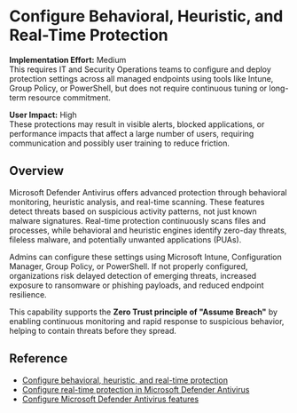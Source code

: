 # Configure Behavioral, Heuristic, and Real-Time Protection

**Implementation Effort:** Medium  
This requires IT and Security Operations teams to configure and deploy protection settings across all managed endpoints using tools like Intune, Group Policy, or PowerShell, but does not require continuous tuning or long-term resource commitment.

**User Impact:** High  
These protections may result in visible alerts, blocked applications, or performance impacts that affect a large number of users, requiring communication and possibly user training to reduce friction.

## Overview

Microsoft Defender Antivirus offers advanced protection through behavioral monitoring, heuristic analysis, and real-time scanning. These features detect threats based on suspicious activity patterns, not just known malware signatures. Real-time protection continuously scans files and processes, while behavioral and heuristic engines identify zero-day threats, fileless malware, and potentially unwanted applications (PUAs).

Admins can configure these settings using Microsoft Intune, Configuration Manager, Group Policy, or PowerShell. If not properly configured, organizations risk delayed detection of emerging threats, increased exposure to ransomware or phishing payloads, and reduced endpoint resilience.

This capability supports the **Zero Trust principle of "Assume Breach"** by enabling continuous monitoring and rapid response to suspicious behavior, helping to contain threats before they spread.

## Reference

- [Configure behavioral, heuristic, and real-time protection](https://learn.microsoft.com/en-us/defender-endpoint/configure-protection-features-microsoft-defender-antivirus)  
- [Configure real-time protection in Microsoft Defender Antivirus](https://learn.microsoft.com/en-us/defender-endpoint/configure-real-time-protection-microsoft-defender-antivirus)  
- [Configure Microsoft Defender Antivirus features](https://learn.microsoft.com/en-us/defender-endpoint/configure-microsoft-defender-antivirus-features)

